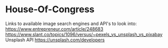 # House-Of-Congress
Links to available image search engines and API's to look into:
https://www.entrepreneur.com/article/248683
https://www.slant.co/topics/1096/versus/~pexels_vs_unsplash_vs_pixabay
Unsplash API https://unsplash.com/developers
